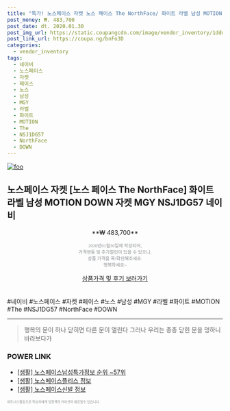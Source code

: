 ```yaml
--- 
title: "특가! 노스페이스 자켓 노스 페이스 The NorthFace/ 화이트 라벨 남성 MOTION DOWN 자켓 MGY NSJ1DG57..." 
post_money: ₩. 483,700 
post_date: dt. 2020.01.30 
post_img_url: https://static.coupangcdn.com/image/vendor_inventory/1ddd/d792c8a777db68f998fa08b41a9ecf57d7f92610619db44dad873d9cb7e3.jpg 
post_link_url: https://coupa.ng/bnFo3D 
categories: 
  - vendor_inventory 
tags: 
  - 네이비 
  - 노스페이스 
  - 자켓 
  - 페이스 
  - 노스 
  - 남성 
  - MGY 
  - 라벨 
  - 화이트 
  - MOTION 
  - The 
  - NSJ1DG57 
  - NorthFace 
  - DOWN 
--- 
```

[![foo](https://static.coupangcdn.com/image/vendor_inventory/1ddd/d792c8a777db68f998fa08b41a9ecf57d7f92610619db44dad873d9cb7e3.jpg)](https://coupa.ng/bnFo3D) 

## 노스페이스 자켓 [노스 페이스 The NorthFace] 화이트 라벨 남성 MOTION DOWN 자켓 MGY NSJ1DG57 네이비 
<p style="text-align: center;">**₩ 483,700**</p> 
<p style="text-align: center;"><span style="color: #898c8f; font-family: Georgia,Times,serif; font-size: 0.75em;">2020년01월30일에 작성되어, <br>가격변동 및 추가할인이 있을 수 있으니,<br> 상품 가격을 꼭!확인해주세요.<br>행복하세요~</span> 
</p>	 
<div markdown="0" style="text-align: center;"><a href="https://coupa.ng/bnFo3D" class="btn btn--success">상품가격 및 후기 보러가기</a></div> 
<br><br> 
  #네이비 #노스페이스 #자켓 #페이스 #노스 #남성 #MGY #라벨 #화이트 #MOTION #The #NSJ1DG57 #NorthFace #DOWN 
<hr> 

> 행복의 문이 하나 닫히면 다른 문이 열린다 그러나 우리는 종종 닫힌 문을 멍하니 바라보다가 


### POWER LINK

* <a href="https://blog.naver.com/fasyy4321/221773805107" target="_blank"> [생활] 노스페이스남성특가정보 순위 ~57위</a>
* <a href="https://blog.naver.com/santokki14/221771101836" target="_blank"> [생활] 노스페이스플리스 정보 </a>
* <a href="https://blog.naver.com/sakai111/221762322210" target="_blank"> [생활] 노스페이스신발 정보 </a>

<span style="color: #898c8f; font-family: Georgia,Times,serif; font-size: 0.55em;">파트너스활동으로 작성자에게 일정액의 커미션이 제공될수 있습니다.</span> 
